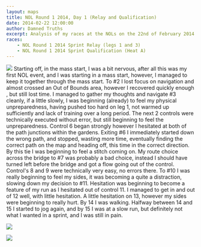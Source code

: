 ```yaml
---
layout: maps
title: NOL Round 1 2014, Day 1 (Relay and Qualification)
date: 2014-02-22 12:00:00
author: Damned Truths
excerpt: Analysis of my races at the NOLs on the 22nd of February 2014.
races: 
    - NOL Round 1 2014 Sprint Relay (legs 1 and 3)
    - NOL Round 1 2014 Sprint Qualification (Heat A)
---
```

<a href="{{ site.url }}/assets/images/NOL_Sprint_Relay_Leg_1_Feb_2014.jpg"><img class="maps-img" src="{{ site.url }}/assets/images/NOL_Sprint_Relay_Leg_1_Feb_2014.jpg"/></a>
Starting off, in the mass start, I was a bit nervous, after all this was my first NOL event, and I was starting in a mass start, however, I managed to keep it together through the mass start. To #2 I lost focus on navigation and almost crossed an Out of Bounds area, however I recovered quickly enough , but still lost time. I managed to gather my thoughts and navigate #3 cleanly, if a little slowly, I was beginning (already) to feel my physical unpreparedness, having pushed too hard on leg 1, not warmed up sufficiently and lack of training over a long period. The next 2 controls were technically executed without error, but still beginning to feel the unpreparedness. Control 6 began strongly however I hesitated at both of the path junctions within the gardens. Exiting #6 I immediately started down the wrong path, and stopped, wasting more time, eventually finding the correct path on the map and heading off, this time in the correct direction. By this tie I was beginning to feel a stitch coming on. My route choice across the bridge to #7 was probably a bad choice, instead I should have turned left before the bridge and got a flow going out of the control. Control's 8 and 9 were technically very easy, no errors there. To #10 I was really beginning to feel my sides, it was becoming a quite a distraction, slowing down my decision to #11. Hesitation was beginning to become a feature of my run as I hesitated out of control 11. I managed to get in and out of 12 well, with little hesitation. A little hesitation on 13, however my sides were beginning to really hurt. By 14 I was walking. Halfway between 14 and 15 I started to jog again, and by 15 I was at a slow run, but definitely not what I wanted in a sprint, and I was still in pain.

<a href="{{ site.url }}/assets/images/NOL_Sprint_Relay_Leg_3_Feb_2014.jpg"><img class="maps-img" src="{{ site.url }}/assets/images/NOL_Sprint_Relay_Leg_3_Feb_2014.jpg"/></a>

<a href="{{ site.url }}/assets/images/NOL_Sprint_Qualification_Feb_2014.jpg"><img class="maps-img" src="{{ site.url }}/assets/images/NOL_Sprint_Qualification_Feb_2014.jpg"/></a>
